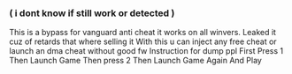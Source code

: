 ### ( i dont know if still work or detected )
This is a bypass for vanguard anti cheat it works on all winvers. Leaked it cuz of retards that where selling it With this u can inject any free cheat or launch an dma cheat without good fw
Instruction for dump ppl First Press 1 Then Launch Game Then press 2 Then Launch Game Again And Play
